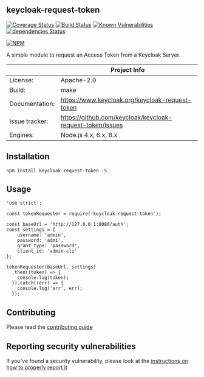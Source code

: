 ## keycloak-request-token

[![Coverage Status](https://coveralls.io/repos/github/bucharest-gold/keycloak-request-token/badge.svg)](https://coveralls.io/github/bucharest-gold/keycloak-request-token)
[![Build Status](https://travis-ci.org/bucharest-gold/keycloak-request-token.svg?branch=master)](https://travis-ci.org/bucharest-gold/keycloak-request-token)
[![Known Vulnerabilities](https://snyk.io/test/npm/keycloak-request-token/badge.svg)](https://snyk.io/test/npm/keycloak-request-token)
[![dependencies Status](https://david-dm.org/bucharest-gold/keycloak-request-token/status.svg)](https://david-dm.org/bucharest-gold/keycloak-request-token)

[![NPM](https://nodei.co/npm/keycloak-request-token.png)](https://npmjs.org/package/keycloak-request-token)

A simple module to request an Access Token from a Keycloak Server.

|                 | Project Info  |
| --------------- | ------------- |
| License:        | Apache-2.0 |
| Build:          | make |
| Documentation:  | https://www.keycloak.org/keycloak-request-token |
| Issue tracker:  | https://github.com/keycloak/keycloak-request-token/issues |
| Engines:        | Node.js 4.x, 6.x, 8.x |

## Installation

    npm install keycloak-request-token -S

## Usage

    'use strict';

    const tokenRequester = require('keycloak-request-token');

    const baseUrl = 'http://127.0.0.1:8080/auth';
    const settings = {
        username: 'admin',
        password: 'admi',
        grant_type: 'password',
        client_id: 'admin-cli'
    };

    tokenRequester(baseUrl, settings)
      .then((token) => {
        console.log(token);
      }).catch((err) => {
        console.log('err', err);
      });

## Contributing

Please read the [contributing guide](./CONTRIBUTING.md)

## Reporting security vulnerabilities

If you've found a security vulnerability, please look at the [instructions on how to properly report it](http://www.keycloak.org/security.html)
